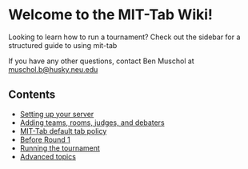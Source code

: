 Welcome to the MIT-Tab Wiki!
============================

Looking to learn how to run a tournament? Check out the sidebar for a structured guide to using mit-tab

If you have any other questions, contact Ben Muschol at muschol.b@husky.neu.edu

Contents
--------

* [Setting up your server](Setting-up-your-server.md)
* [Adding teams, rooms, judges, and debaters](Adding-Teams,-Judges,-Rooms-and-Debaters.md)
* [MIT-Tab default tab policy](Tab-Policy.md)
* [Before Round 1](Before-Round-1.md)
* [Running the tournament](Running-a-Tournament.md)
* [Advanced topics](Advanced-Topics.md)
